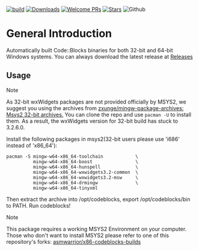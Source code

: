 [![build](https://github.com/zxunge/x86-codeblocks-builds/actions/workflows/build.yml/badge.svg)](https://github.com/zxunge/x86-codeblocks-builds/actions/workflows/build.yml)
[![Downloads](https://img.shields.io/github/downloads/zxunge/x86-codeblocks-builds/total.svg?maxAge=2592001)](https://github.com/zxunge/x86-codeblocks-builds/releases/)
[![Welcome PRs](https://img.shields.io/badge/PRs-welcome-brightgreen.svg)](https://github.com/zxunge/x86-codeblocks-builds/pulls)
[![Stars](https://img.shields.io/github/stars/zxunge/x86-codeblocks-builds)](https://github.com/zxunge/x86-codeblocks-builds/stargazers)
![Github](https://img.shields.io/badge/Github-100000.svg?logo=github&logoColor=white)

# General Introduction
Automatically built Code::Blocks binaries for both 32-bit and 64-bit Windows systems. You can always download the latest release at [Releases](https://github.com/zxunge/x86-codeblocks-builds/releases)

## Usage
> [!NOTE]
> As 32-bit wxWidgets packages are not provided officially by MSYS2, we suggest you using the archives from
> [zxunge/mingw-package-archives: Msys2 32-bit archives.](https://github.com/zxunge/mingw-package-archives)
> You can clone the repo and use `pacman -U` to install them.
> As a result, the wxWidgets version for 32-bit build has stuck to 3.2.6.0.

Install the following packages in msys2(32-bit users please use 'i686' instead of 'x86_64'):
````
pacman -S mingw-w64-x86_64-toolchain            \
          mingw-w64-x86_64-boost                \
          mingw-w64-x86_64-hunspell             \
          mingw-w64-x86_64-wxwidgets3.2-common  \
          mingw-w64-x86_64-wxwidgets3.2-msw     \
          mingw-w64-x86_64-drmingw              \
          mingw-w64-x86_64-tinyxml
````

Then extract the archive into /opt/codeblocks, export /opt/codeblocks/bin to PATH.
Run codeblocks!

> [!NOTE]
> This package requires a working MSYS2 Environment on your computer.
> Those who don't want to install MSYS2 please refer to one of this repository's forks:
> [asmwarrior/x86-codeblocks-builds](https://github.com/asmwarrior/x86-codeblocks-builds)
